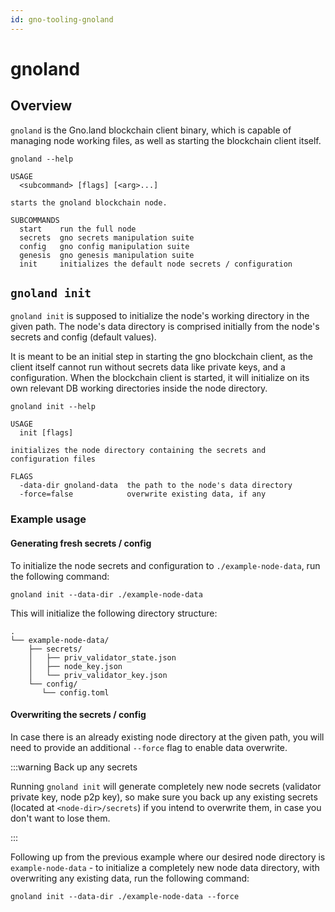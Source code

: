 ```yaml
---
id: gno-tooling-gnoland
---
```


# gnoland

## Overview

`gnoland` is the Gno.land blockchain client binary, which is capable of managing node working files, as well
as starting the blockchain client itself.

```shell
gnoland --help

USAGE
  <subcommand> [flags] [<arg>...]

starts the gnoland blockchain node.

SUBCOMMANDS
  start    run the full node
  secrets  gno secrets manipulation suite
  config   gno config manipulation suite
  genesis  gno genesis manipulation suite
  init     initializes the default node secrets / configuration
```

## `gnoland init`

`gnoland init` is supposed to initialize the node's working directory in the given path. The node's data directory is
comprised initially from the node's secrets and config (default values).

It is meant to be an initial step in starting the gno blockchain client, as the client itself cannot run without secrets
data like private keys, and a configuration. When the blockchain client is started, it will initialize on its own
relevant DB working directories inside the node directory.

```shell
gnoland init --help

USAGE
  init [flags]

initializes the node directory containing the secrets and configuration files

FLAGS
  -data-dir gnoland-data  the path to the node's data directory
  -force=false            overwrite existing data, if any
```

### Example usage

#### Generating fresh secrets / config

To initialize the node secrets and configuration to `./example-node-data`, run the following command:

```shell
gnoland init --data-dir ./example-node-data
```

This will initialize the following directory structure:

```shell
.
└── example-node-data/
    ├── secrets/
    │   ├── priv_validator_state.json
    │   ├── node_key.json
    │   └── priv_validator_key.json
    └── config/
       └── config.toml
```

#### Overwriting the secrets / config

In case there is an already existing node directory at the given path, you will need to provide an additional `--force`
flag to enable data overwrite.

:::warning Back up any secrets

Running `gnoland init` will generate completely new node secrets (validator private key, node p2p key), so make sure
you back up any existing secrets (located at `<node-dir>/secrets`) if you intend to overwrite them, in case you don't
want to lose them.

:::

Following up from the previous example where our desired node directory is `example-node-data` - to
initialize a completely new node data directory, with overwriting any existing data, run the following command:

```shell
gnoland init --data-dir ./example-node-data --force
```

